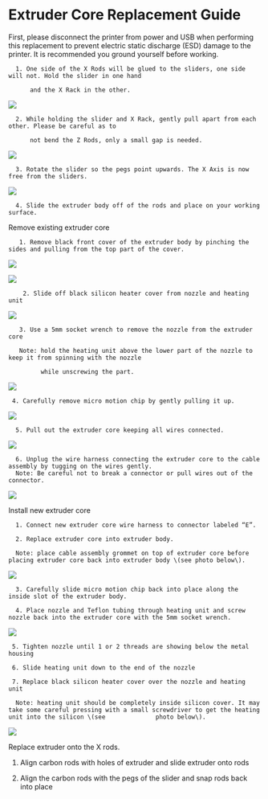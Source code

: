 # Extruder Core Replacement Guide

First, please disconnect the printer from power and USB when performing this replacement to prevent electric static discharge \(ESD\) damage to the printer. It is recommended you ground yourself before working. 

      1. One side of the X Rods will be glued to the sliders, one side will not. Hold the slider in one hand 

          and the X Rack in the other.

![](../.gitbook/assets/F12.png)

      2. While holding the slider and X Rack, gently pull apart from each other. Please be careful as to

          not bend the Z Rods, only a small gap is needed.

![](../.gitbook/assets/micro_2.png)

      3. Rotate the slider so the pegs point upwards. The X Axis is now free from the sliders.

![](../.gitbook/assets/micro_3.png)

      4. Slide the extruder body off of the rods and place on your working surface.

Remove existing extruder core

       1. Remove black front cover of the extruder body by pinching the sides and pulling from the top part of the cover.

![](../.gitbook/assets/micro_4.png)

![](../.gitbook/assets/F14.png)

        2. Slide off black silicon heater cover from nozzle and heating unit

![](../.gitbook/assets/F15.png)

       3. Use a 5mm socket wrench to remove the nozzle from the extruder core

       Note: hold the heating unit above the lower part of the nozzle to keep it from spinning with the nozzle

             while unscrewing the part.

![](../.gitbook/assets/F16.png)

     4. Carefully remove micro motion chip by gently pulling it up.

![](../.gitbook/assets/F17.png)

      5. Pull out the extruder core keeping all wires connected.

![](../.gitbook/assets/F18.png)

      6. Unplug the wire harness connecting the extruder core to the cable assembly by tugging on the wires gently.   
      Note: Be careful not to break a connector or pull wires out of the connector.

![](http://m3dhelp.com/support/assets/img_55760c1af3690.png)

Install new extruder core

      1. Connect new extruder core wire harness to connector labeled “E”.

      2. Replace extruder core into extruder body.

      Note: place cable assembly grommet on top of extruder core before placing extruder core back into extruder body \(see photo below\).

![](http://m3dhelp.com/support/assets/img_55760c3ec82a1.png)

      3. Carefully slide micro motion chip back into place along the inside slot of the extruder body.

      4. Place nozzle and Teflon tubing through heating unit and screw nozzle back into the extruder core with the 5mm socket wrench.

![](http://m3dhelp.com/support/assets/img_55760c5adeadb.png)

     5. Tighten nozzle until 1 or 2 threads are showing below the metal housing

     6. Slide heating unit down to the end of the nozzle

     7. Replace black silicon heater cover over the nozzle and heating unit

      Note: heating unit should be completely inside silicon cover. It may take some careful pressing with a small screwdriver to get the heating unit into the silicon \(see              photo below\).

![](http://m3dhelp.com/support/assets/img_55760c77540c2.png)

Replace extruder onto the X rods.

   1. Align carbon rods with holes of extruder and slide extruder onto rods

   2. Align the carbon rods with the pegs of the slider and snap rods back into place

